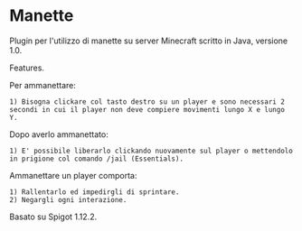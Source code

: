 # Manette
Plugin per l'utilizzo di manette su server Minecraft scritto in Java, versione 1.0. 

Features.

Per ammanettare:

    1) Bisogna clickare col tasto destro su un player e sono necessari 2 secondi in cui il player non deve compiere movimenti lungo X e lungo Y.

Dopo averlo ammanettato: 

    1) E' possibile liberarlo clickando nuovamente sul player o mettendolo in prigione col comando /jail (Essentials).

Ammanettare un player comporta:

    1) Rallentarlo ed impedirgli di sprintare.
    2) Negargli ogni interazione.

Basato su Spigot 1.12.2.

